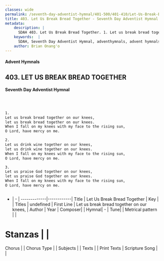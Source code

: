 ```yaml
---
classes: wide
permalink: /seventh-day-adventist-hymnal/401-500/401-410/Let-Us-Break-Bread-Together/
title: 403. Let Us Break Bread Together - Seventh Day Adventist Hymnal
metadata:
    description: |
      SDAH 403. Let Us Break Bread Together. 1. Let us break bread together on our knees, let us break bread together on our knees. When I fall on my knees with my face to the rising sun, O Lord, have mercy on me.
    keywords:  |
      SDAH, Seventh Day Adventist Hymnal, adventhymnals, advent hymnals, Let Us Break Bread Together, Let us break bread together on our knees, 
    author: Brian Onang'o
---
```


#### Advent Hymnals
## 403. LET US BREAK BREAD TOGETHER
#### Seventh Day Adventist Hymnal

```txt



1.
Let us break bread together on our knees,
let us break bread together on our knees.
When I fall on my knees with my face to the rising sun,
O Lord, have mercy on me.

2.
Let us drink wine together on our knees,
let us drink wine together on our knees.
When I fall on my knees with my face to the rising sun,
O Lord, have mercy on me.

3.
Let us praise God together on our knees,
let us praise God together on our knees.
When I fall on my knees with my face to the rising sun,
O Lord, have mercy on me.



```

- |   -  |
-------------|------------|
Title | Let Us Break Bread Together |
Key |  |
Titles | undefined |
First Line | Let us break bread together on our knees, |
Author | 
Year | 
Composer|  |
Hymnal|  - |
Tune|  |
Metrical pattern | |
# Stanzas |  |
Chorus |  |
Chorus Type |  |
Subjects |  |
Texts |  |
Print Texts | 
Scripture Song |  |
  
